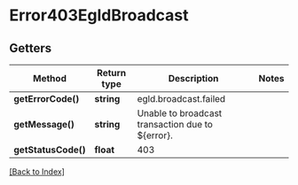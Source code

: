 # Error403EgldBroadcast

## Getters

Method | Return type | Description | Notes
------------ | ------------- | ------------- | -------------
**getErrorCode()** | **string** | egld.broadcast.failed |
**getMessage()** | **string** | Unable to broadcast transaction due to ${error}. |
**getStatusCode()** | **float** | 403 |

[[Back to Index]](../index.md)

